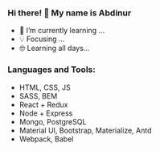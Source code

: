 ### Hi there! 👋 My name is Abdinur

- 🌱 I’m currently learning ...
- 💡 Focusing ...
- 🤓 Learning all days...



### Languages and Tools:

- HTML, CSS, JS
- SASS, BEM
- React + Redux
- Node + Express
- Mongo, PostgreSQL
- Material UI, Bootstrap, Materialize, Antd
- Webpack, Babel
